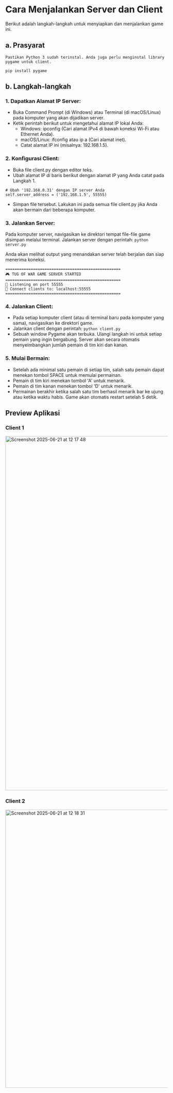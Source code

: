 # Cara Menjalankan Server dan Client
Berikut adalah langkah-langkah untuk menyiapkan dan menjalankan game ini.

## a. Prasyarat
	Pastikan Python 3 sudah terinstal. Anda juga perlu menginstal library pygame untuk client.
`pip install pygame`

## b. Langkah-langkah
### 1. Dapatkan Alamat IP Server:
- Buka Command Prompt (di Windows) atau Terminal (di macOS/Linux) pada komputer yang akan dijadikan server.
- Ketik perintah berikut untuk mengetahui alamat IP lokal Anda:
  - Windows: ipconfig (Cari alamat IPv4 di bawah koneksi Wi-Fi atau Ethernet Anda).
  - macOS/Linux: ifconfig atau ip a (Cari alamat inet).
  - Catat alamat IP ini (misalnya: 192.168.1.5).

### 2. Konfigurasi Client:
- Buka file client.py dengan editor teks.
- Ubah alamat IP di baris berikut dengan alamat IP yang Anda catat pada Langkah 1.
```
# Ubah '192.168.0.31' dengan IP server Anda
self.server_address = ('192.168.1.5', 55555)
```
- Simpan file tersebut. Lakukan ini pada semua file client.py jika Anda akan bermain dari beberapa komputer.

### 3. Jalankan Server:
Pada komputer server, navigasikan ke direktori tempat file-file game disimpan melalui terminal.
Jalankan server dengan perintah: 
`python server.py`

Anda akan melihat output yang menandakan server telah berjalan dan siap menerima koneksi.
```
==================================================
🎮 TUG OF WAR GAME SERVER STARTED
==================================================
📡 Listening on port 55555
🔗 Connect clients to: localhost:55555
==================================================
```

### 4. Jalankan Client:
- Pada setiap komputer client (atau di terminal baru pada komputer yang sama), navigasikan ke direktori game.
- Jalankan client dengan perintah: 
`python client.py`
- Sebuah window Pygame akan terbuka. Ulangi langkah ini untuk setiap pemain yang ingin bergabung. Server akan secara otomatis menyeimbangkan jumlah pemain di tim kiri dan kanan.

### 5. Mulai Bermain:
- Setelah ada minimal satu pemain di setiap tim, salah satu pemain dapat menekan tombol SPACE untuk memulai permainan.
- Pemain di tim kiri menekan tombol 'A' untuk menarik.
- Pemain di tim kanan menekan tombol 'D' untuk menarik.
- Permainan berakhir ketika salah satu tim berhasil menarik bar ke ujung atau ketika waktu habis. Game akan otomatis restart setelah 5 detik.

## Preview Aplikasi
### Client 1 
<img width="1101" alt="Screenshot 2025-06-21 at 12 17 48" src="https://github.com/user-attachments/assets/10d662b7-502f-4298-8ba5-e2370481db1d" /> <br> 
### Client 2
<img width="864" alt="Screenshot 2025-06-21 at 12 18 31" src="https://github.com/user-attachments/assets/797a1267-075f-46c7-ac94-f49543a38c2b" />


